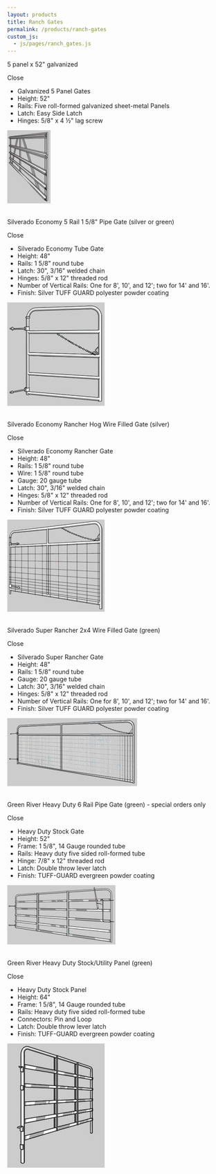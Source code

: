 ```yaml
---
layout: products
title: Ranch Gates
permalink: /products/ranch-gates
custom_js:
  - js/pages/ranch_gates.js
---
```


<p>
    <span class='clickable' id='show-panel5-52galvanized'>
        5 panel x 52" galvanized
    </span>
</p>
<div class='onclick-box' id='panel5-52galvanized'>
    <div class='close clickable'>Close</div>
    <div class='float-left small'>
        <ul>
            <li class='bold'>Galvanized 5 Panel Gates</li>
            <li>Height: 52"</li>
            <li>
                Rails: Five roll-formed galvanized
                sheet-metal Panels
            </li>
            <li>Latch: Easy Side Latch</li>
            <li>Hinges: 5/8" x 4 &frac12;" lag screw</li>
        </ul>
    </div>
    <div class='float-right'>
        <img src='/images/galvanized-5-panel-gate.jpg'
                alt='Galvanized 5-panel Gate'
                class='w100' />
    </div>
    <br class='clear' />
</div>

<p>
    <span class='clickable' id='show-econo-gate1'>
        Silverado Economy 5 Rail 1 5/8" Pipe Gate (silver or
        green)
    </span>
</p>
<div class='onclick-box' id='econo-gate1'>
    <div class='close clickable'>Close</div>
    <div class='float-left small'>
        <ul>
            <li class='bold'>
                Silverado Economy Tube Gate
            </li>
            <li>Height: 48"</li>
            <li>Rails: 1 5/8" round tube</li>
            <li>Latch: 30", 3/16" welded chain</li>
            <li>Hinges: 5/8" x 12" threaded rod</li>
            <li>
                Number of Vertical Rails: One for 8', 10',
                and 12'; two for 14' and 16'.
            </li>
            <li>
                Finish: Silver TUFF GUARD polyester powder
                coating
            </li>
        </ul>
    </div>
    <div class='float-right'>
        <a href='/images/silver-econo-gate-1.jpg'
                rel='lightbox'>
            <img src='/images/silver-econo-gate-1.jpg'
                    class='w200'
                    alt='Silverado Economy 5 Rail 1 5/8 "
                    Pipe Gate' />
        </a>
    </div>
    <br class='clear' />
</div>

<p>
    <span class='clickable' id='show-econo-rancher-gate'>
        Silverado Economy Rancher Hog Wire Filled Gate (silver)
    </span>
</p>
<div class='onclick-box' id='econo-rancher-gate'>
    <div class='close clickable'>Close</div>
    <div class='float-left small'>
        <ul>
            <li class='bold'>
                Silverado Economy Rancher Gate
            </li>
            <li>Height: 48"</li>
            <li>Rails: 1 5/8" round tube</li>
            <li>Wire: 1 5/8" round tube</li>
            <li>Gauge: 20 gauge tube</li>
            <li>Latch: 30", 3/16" welded chain</li>
            <li>Hinges: 5/8" x 12" threaded rod</li>
            <li>
                Number of Vertical Rails: One for 8', 10',
                and 12'; two for 14' and 16'.
            </li>
            <li>
                Finish: Silver TUFF GUARD polyester powder
                coating
            </li>
        </ul>
    </div>
    <div class='float-right'>
        <a href='/images/economy-rancher-gate.jpg'
                rel='lightbox'>
            <img src='/images/economy-rancher-gate.jpg'
                    class='w200'
                    alt='Silverado Economy Rancher Gate' />
        </a>
    </div>
    <br class='clear' />
</div>

<p>
    <span class='clickable' id='show-super-rancher-gate'>
        Silverado Super Rancher 2x4 Wire Filled Gate (green)
    </span>
</p>
<div class='onclick-box' id='super-rancher-gate'>
    <div class='close clickable'>Close</div>
    <div class='float-left small'>
        <ul>
            <li class='bold'>
                Silverado Super Rancher Gate
            </li>
            <li>Height: 48"</li>
            <li>Rails: 1 5/8" round tube</li>
            <li>Gauge: 20 gauge tube</li>
            <li>Latch: 30", 3/16" welded chain</li>
            <li>Hinges: 5/8" x 12" threaded rod</li>
            <li>
                Number of Vertical Rails: One for 8', 10',
                and 12'; two for 14' and 16'.
            </li>
            <li>
                Finish: Silver TUFF GUARD polyester powder
                coating
            </li>
        </ul>
    </div>
    <div class='float-right'>
        <a href='/images/super-rancher-gate.jpg'
                rel='lightbox'>
            <img src='/images/super-rancher-gate.jpg'
                    class='w200'
                    alt='Silverado Super Rancher Gate' />
        </a>
    </div>
    <br class='clear' />
</div>

<p>
    <span class='clickable' id='show-heavy-rail-pipe-gate'>
        Green River Heavy Duty 6 Rail Pipe Gate (green) -
        special orders only
    </span>
</p>
<div class='onclick-box' id='heavy-rail-pipe-gate'>
    <div class='close clickable'>Close</div>
    <div class='float-left small'>
        <ul>
            <li class='bold'>
                Heavy Duty Stock Gate
            </li>
            <li>Height: 52"</li>
            <li>Frame: 1 5/8", 14 Gauge rounded tube</li>
            <li>
                Rails: Heavy duty five sided roll-formed
                tube
            </li>
            <li>Hinge: 7/8" x 12" threaded rod</li>
            <li>Latch: Double throw lever latch</li>
            <li>
                Finish: TUFF-GUARD evergreen powder coating
            </li>
        </ul>
    </div>
    <div class='float-right'>
        <a href='/images/heavy-duty-stock-gate.jpg'
                rel='lightbox'>
            <img src='/images/heavy-duty-stock-gate.jpg'
                    class='w200'
                    alt='Heavy Duty Stock Gate' />
        </a>
    </div>
    <br class='clear' />
</div>

<p>
    <span class='clickable' id='show-heavy-rail-pipe-panel'>
        Green River Heavy Duty Stock/Utility Panel (green)
    </span>
</p>
<div class='onclick-box' id='heavy-rail-pipe-panel'>
    <div class='close clickable'>Close</div>
    <div class='float-left small'>
        <ul>
            <li class='bold'>
                Heavy Duty Stock Panel
            </li>
            <li>Height: 64"</li>
            <li>Frame: 1 5/8", 14 Gauge rounded tube</li>
            <li>
                Rails: Heavy duty five sided roll-formed
                tube
            </li>
            <li>Connectors: Pin and Loop</li>
            <li>Latch: Double throw lever latch</li>
            <li>
                Finish: TUFF-GUARD evergreen powder coating
            </li>
        </ul>
    </div>
    <div class='float-right'>
        <a href='/images/heavy-duty-utility-panel.jpg'
                rel='lightbox'>
            <img src='/images/heavy-duty-utility-panel.jpg'
                    class='w200'
                    alt='Heavy Duty Stock Panel' />
        </a>
    </div>
    <br class='clear' />
</div>
